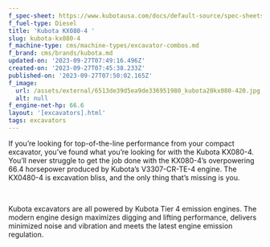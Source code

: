 ```yaml
---
f_spec-sheet: https://www.kubotausa.com/docs/default-source/spec-sheets/k-specs.pdf
f_fuel-type: Diesel
title: 'Kubota KX080-4 '
slug: kubota-kx080-4
f_machine-type: cms/machine-types/excavator-combos.md
f_brand: cms/brands/kubota.md
updated-on: '2023-09-27T07:49:16.496Z'
created-on: '2023-09-27T07:45:38.233Z'
published-on: '2023-09-27T07:50:02.165Z'
f_image:
  url: /assets/external/6513de39d5ea9de336951980_kubota20kx080-420.jpg
  alt: null
f_engine-net-hp: 66.6
layout: '[excavators].html'
tags: excavators
---
```


If you’re looking for top-of-the-line performance from your compact excavator, you’ve found what you’re looking for with the Kubota KX080-4. You’ll never struggle to get the job done with the KX080-4’s overpowering 66.4 horsepower produced by Kubota’s V3307-CR-TE-4 engine. The KX0480-4 is excavation bliss, and the only thing that’s missing is you.

‍

Kubota excavators are all powered by Kubota Tier 4 emission engines. The modern engine design maximizes digging and lifting performance, delivers minimized noise and vibration and meets the latest engine emission regulation.

‍
